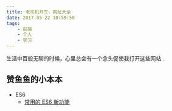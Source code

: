 ```yaml
---
title: 老司机开车，网址大全
date: 2017-05-22 10:59:50
tags:
    - 前端
    - 个人
    - 学习
---
```


生活中百般无聊的时候，心里总会有一个念头促使我打开这些网站...
<!--more-->

## 赞鱼鱼的小本本

- ES6
    * [常用的 ES6 新功能](http://www.jianshu.com/p/cfb0893c34f1)